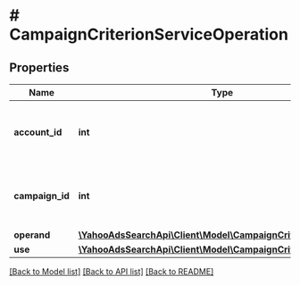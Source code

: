 # # CampaignCriterionServiceOperation

## Properties

Name | Type | Description | Notes
------------ | ------------- | ------------- | -------------
**account_id** | **int** | &lt;ja&gt;アカウントIDです。&lt;/ja&gt;&lt;br&gt;&lt;en&gt;Account ID.&lt;/en&gt; | 
**campaign_id** | **int** | &lt;ja&gt;キャンペーンIDです。&lt;/ja&gt;&lt;br&gt;&lt;en&gt;Campaign ID.&lt;/en&gt; | [optional] 
**operand** | [**\YahooAdsSearchApi\Client\Model\CampaignCriterion[]**](CampaignCriterion.md) |  | 
**use** | [**\YahooAdsSearchApi\Client\Model\CampaignCriterionServiceUse**](CampaignCriterionServiceUse.md) |  | [optional] 

[[Back to Model list]](../../README.md#documentation-for-models) [[Back to API list]](../../README.md#documentation-for-api-endpoints) [[Back to README]](../../README.md)


